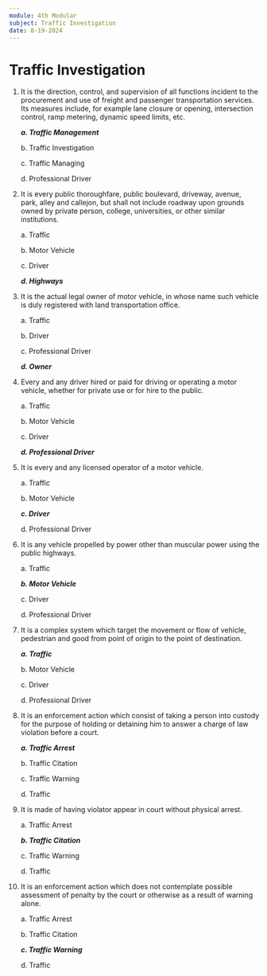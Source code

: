 ```yaml
---
module: 4th Modular
subject: Traffic Investigation
date: 8-19-2024
---
```


# Traffic Investigation

1. It is the direction, control, and supervision of all functions incident to the procurement
   and use of freight and passenger transportation services. Its measures include, for
   example lane closure or opening, intersection control, ramp metering, dynamic
   speed limits, etc.

   **_a. Traffic Management_**

   b. Traffic Investigation

   c. Traffic Managing

   d. Professional Driver

2. It is every public thoroughfare, public boulevard, driveway, avenue, park, alley and
   callejon, but shall not include roadway upon grounds owned by private person,
   college, universities, or other similar institutions.

   a. Traffic

   b. Motor Vehicle

   c. Driver

   **_d. Highways_**

3. It is the actual legal owner of motor vehicle, in whose name such vehicle is duly
   registered with land transportation office.

   a. Traffic

   b. Driver

   c. Professional Driver

   **_d. Owner_**

4. Every and any driver hired or paid for driving or operating a motor vehicle, whether
   for private use or for hire to the public.

   a. Traffic

   b. Motor Vehicle

   c. Driver

   **_d. Professional Driver_**

5. It is every and any licensed operator of a motor vehicle.

   a. Traffic

   b. Motor Vehicle

   **_c. Driver_**

   d. Professional Driver

6. It is any vehicle propelled by power other than muscular power using the public
   highways.

   a. Traffic

   **_b. Motor Vehicle_**

   c. Driver

   d. Professional Driver

7. It is a complex system which target the movement or flow of vehicle, pedestrian
   and good from point of origin to the point of destination.

   **_a. Traffic_**

   b. Motor Vehicle

   c. Driver

   d. Professional Driver

8. It is an enforcement action which consist of taking a person into custody for the
   purpose of holding or detaining him to answer a charge of law violation before a
   court.

   **_a. Traffic Arrest_**

   b. Traffic Citation

   c. Traffic Warning

   d. Traffic

9. It is made of having violator appear in court without physical arrest.

   a. Traffic Arrest

   **_b. Traffic Citation_**

   c. Traffic Warning

   d. Traffic

10. It is an enforcement action which does not contemplate possible assessment of
    penalty by the court or otherwise as a result of warning alone.

    a. Traffic Arrest

    b. Traffic Citation

    **_c. Traffic Warning_**

    d. Traffic
